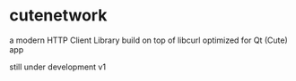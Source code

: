 # cutenetwork
a modern HTTP Client Library build on top of libcurl optimized for Qt (Cute) app

still under development v1
